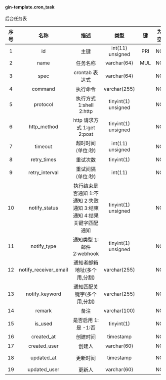 #### gin-template.cron_task 
后台任务表

| 序号 | 名称 | 描述 | 类型 | 键 | 为空 | 额外 | 默认值 |
| :--: | :--: | :--: | :--: | :--: | :--: | :--: | :--: |
| 1 | id | 主键 | int(11) unsigned | PRI | NO | auto_increment |  |
| 2 | name | 任务名称 | varchar(64) | MUL | NO |  | '' |
| 3 | spec | crontab 表达式 | varchar(64) |  | NO |  | '' |
| 4 | command | 执行命令 | varchar(255) |  | NO |  | '' |
| 5 | protocol | 执行方式 1:shell 2:http | tinyint(1) unsigned |  | NO |  | 1 |
| 6 | http_method | http 请求方式 1:get 2:post | tinyint(1) unsigned |  | NO |  | 1 |
| 7 | timeout | 超时时间(单位:秒) | int(11) unsigned |  | NO |  | 60 |
| 8 | retry_times | 重试次数 | tinyint(1) |  | NO |  | 3 |
| 9 | retry_interval | 重试间隔(单位:秒) | int(11) |  | NO |  | 60 |
| 10 | notify_status | 执行结束是否通知 1:不通知 2:失败通知 3:结束通知 4:结果关键字匹配通知 | tinyint(1) unsigned |  | NO |  | 0 |
| 11 | notify_type | 通知类型 1:邮件 2:webhook | tinyint(1) unsigned |  | NO |  | 0 |
| 12 | notify_receiver_email | 通知者邮箱地址(多个用,分割) | varchar(255) |  | NO |  | '' |
| 13 | notify_keyword | 通知匹配关键字(多个用,分割) | varchar(255) |  | NO |  | '' |
| 14 | remark | 备注 | varchar(100) |  | NO |  | '' |
| 15 | is_used | 是否启用 1:是  -1:否 | tinyint(1) |  | NO |  | 1 |
| 16 | created_at | 创建时间 | timestamp |  | NO |  | current_timestamp() |
| 17 | created_user | 创建人 | varchar(60) |  | NO |  | '' |
| 18 | updated_at | 更新时间 | timestamp |  | NO | on update current_timestamp() | current_timestamp() |
| 19 | updated_user | 更新人 | varchar(60) |  | NO |  | '' |
